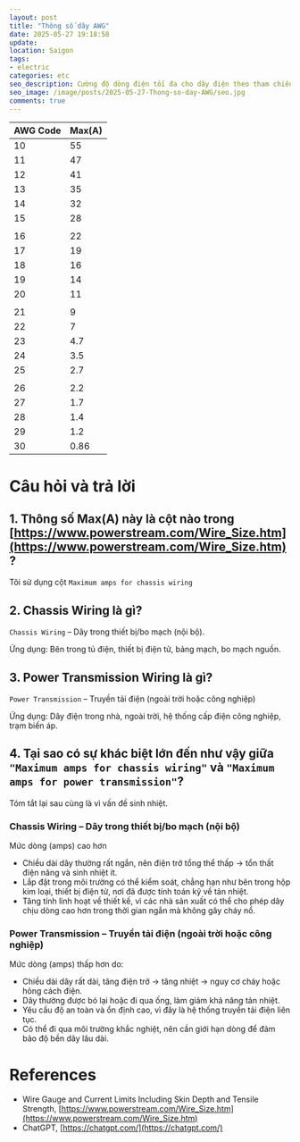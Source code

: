 ```yaml
---
layout: post
title: "Thông số dây AWG"
date: 2025-05-27 19:18:58
update:
location: Saigon
tags:
- electric
categories: etc
seo_description: Cường độ dòng điện tối đa cho dây điện theo tham chiếu AWG
seo_image: /image/posts/2025-05-27-Thong-so-day-AWG/seo.jpg
comments: true
---
```


| AWG Code | Max(A) |
|----------|--------|
| 10       | 55     |
| 11       | 47     |
| 12       | 41     |
| 13       | 35     |
| 14       | 32     |
| 15       | 28     |
|          |        |
| 16       | 22     |
| 17       | 19     |
| 18       | 16     |
| 19       | 14     |
| 20       | 11     |
|          |        |
| 21       | 9      |
| 22       | 7      |
| 23       | 4.7    |
| 24       | 3.5    |
| 25       | 2.7    |
|          |        |
| 26       | 2.2    |
| 27       | 1.7    |
| 28       | 1.4    |
| 29       | 1.2    |
| 30       | 0.86   |

# Câu hỏi và trả lời
## 1. Thông số Max(A) này là cột nào trong [https://www.powerstream.com/Wire_Size.htm](https://www.powerstream.com/Wire_Size.htm)?
Tôi sử dụng cột `Maximum amps for chassis wiring`
## 2. Chassis Wiring là gì?
`Chassis Wiring` – Dây trong thiết bị/bo mạch (nội bộ).

Ứng dụng: Bên trong tủ điện, thiết bị điện tử, bảng mạch, bo mạch nguồn.


## 3. Power Transmission Wiring là gì?
`Power Transmission` – Truyền tải điện (ngoài trời hoặc công nghiệp)

Ứng dụng: Dây điện trong nhà, ngoài trời, hệ thống cấp điện công nghiệp, trạm biến áp.

## 4. Tại sao có sự khác biệt lớn đến như vậy giữa `"Maximum amps for chassis wiring"` và `"Maximum amps for power transmission"`?
Tóm tắt lại sau cùng là vì vấn đề sinh nhiệt.

### Chassis Wiring – Dây trong thiết bị/bo mạch (nội bộ)
Mức dòng (amps) cao hơn

- Chiều dài dây thường rất ngắn, nên điện trở tổng thể thấp → tổn thất điện năng và sinh nhiệt ít.
- Lắp đặt trong môi trường có thể kiểm soát, chẳng hạn như bên trong hộp kim loại, thiết bị điện tử, nơi đã được tính toán kỹ về tản nhiệt.
- Tăng tính linh hoạt về thiết kế, vì các nhà sản xuất có thể cho phép dây chịu dòng cao hơn trong thời gian ngắn mà không gây cháy nổ.

### Power Transmission – Truyền tải điện (ngoài trời hoặc công nghiệp)
Mức dòng (amps) thấp hơn do:

- Chiều dài dây rất dài, tăng điện trở → tăng nhiệt → nguy cơ cháy hoặc hỏng cách điện.
- Dây thường được bó lại hoặc đi qua ống, làm giảm khả năng tản nhiệt.
- Yêu cầu độ an toàn và ổn định cao, vì đây là hệ thống truyền tải điện liên tục.
- Có thể đi qua môi trường khắc nghiệt, nên cần giới hạn dòng để đảm bảo độ bền dây lâu dài.

# References
- Wire Gauge and Current Limits Including Skin Depth and Tensile Strength, [https://www.powerstream.com/Wire_Size.htm](https://www.powerstream.com/Wire_Size.htm)
- ChatGPT, [https://chatgpt.com/](https://chatgpt.com/)
